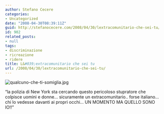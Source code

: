 ```yaml
---
author: Stefano Cecere
categories:
- Uncategorized
date: "2008-04-30T08:39:11Z"
guid: http://stefanocecere.com/2008/04/30/lextracomunitario-che-sei-tu/
id: 902
related_posts:
- null
tags:
- discriminazione
- ricreazione
- ridere
title: L&#039;extracomunitario che sei tu
url: /2008/04/30/lextracomunitario-che-sei-tu/
---
```


![qualcuno-che-ti-somiglia.jpg](http://stefanocecere.com/wp-content/uploads/sites/3/2008/04/qualcuno-che-ti-somiglia.jpg)

&#8220;la polizia di New York sta cercando questo pericoloso stupratore che colpisce uomini e donne&#8230; sicuramente un extracomunitario.. forse italiano&#8230; chi lo vedesse davanti ai propri occhi&#8230; UN MOMENTO MA QUELLO SONO IO!!&#8221;